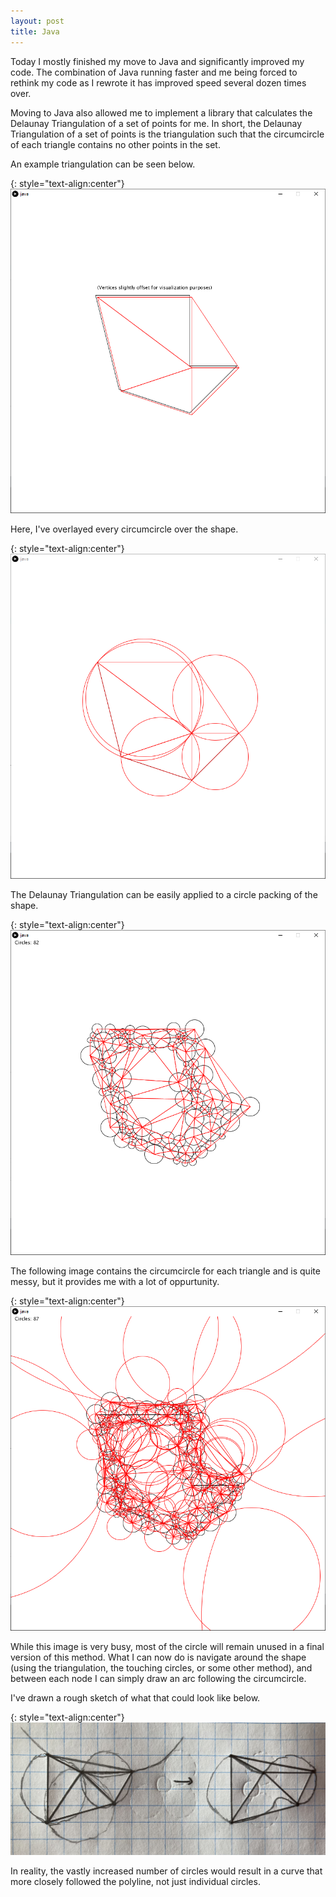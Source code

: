 ```yaml
---
layout: post
title: Java
---
```


Today I mostly finished my move to Java and significantly improved my code. The combination of Java running faster and me being forced to rethink my code as I rewrote it has improved speed several dozen times over.

Moving to Java also allowed me to implement a library that calculates the Delaunay Triangulation of a set of points for me. In short, the Delaunay Triangulation of a set of points is the triangulation such that the circumcircle of each triangle contains no other points in the set.

An example triangulation can be seen below.

{: style="text-align:center"}
![A Delaunay Triangulation of a set of points.](https://raw.githubusercontent.com/MichaelMBradley/Detailing/main/docs/_assets/05-10/Delaunay.png)

Here, I've overlayed every circumcircle over the shape.

{: style="text-align:center"}
![A Delaunay Triangulation of a set of points, with a series of circumcircles over it..](https://raw.githubusercontent.com/MichaelMBradley/Detailing/main/docs/_assets/05-10/Circumcircles.png)

The Delaunay Triangulation can be easily applied to a circle packing of the shape.

{: style="text-align:center"}
![A Delaunay Triangulation of a circle packing of a shape.](https://raw.githubusercontent.com/MichaelMBradley/Detailing/main/docs/_assets/05-10/DelaunayVertices.png)

The following image contains the circumcircle for each triangle and is quite messy, but it provides me with a lot of oppurtunity.

{: style="text-align:center"}
![A Delaunay Triangulation of a set of of a circle packing of a shape, with the circumcircle of each triangle overlayed on top.](https://raw.githubusercontent.com/MichaelMBradley/Detailing/main/docs/_assets/05-10/CircumcircleVertices.png)

While this image is very busy, most of the circle will remain unused in a final version of this method. What I can now do is navigate around the shape (using the triangulation, the touching circles, or some other method), and between each node I can simply draw an arc following the circumcircle.

I've drawn a rough sketch of what that could look like below.

{: style="text-align:center"}
![A Delaunay Triangulation of a set of points.](https://raw.githubusercontent.com/MichaelMBradley/Detailing/main/docs/_assets/05-10/DelaunaySketch.jpeg)

In reality, the vastly increased number of circles would result in a curve that more closely followed the polyline, not just individual circles.
